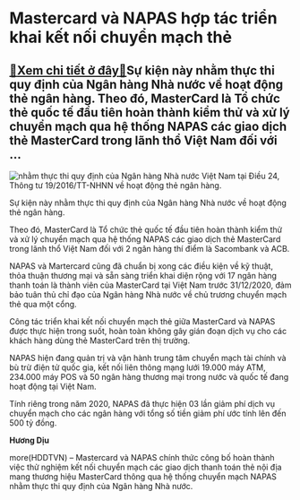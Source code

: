 Mastercard và NAPAS hợp tác triển khai kết nối chuyển mạch thẻ
==============================================================

[:gift:Xem chi tiết ở đây:gift:](https://hddtvn.com/mastercard-va-napas-hop-tac-trien-khai-ket-noi-chuyen-mach-the/)Sự kiện này nhằm thực thi quy định của Ngân hàng Nhà nước về hoạt động thẻ ngân hàng. Theo đó, MasterCard là Tổ chức thẻ quốc tế đầu tiên hoàn thành kiểm thử và xử lý chuyển mạch qua hệ thống NAPAS các giao dịch thẻ MasterCard trong lãnh thổ Việt Nam đối với …
--------------------------------------------------------------------------------------------------------------------------------------------------------------------------------------------------------------------------------------------------------------------





![nhằm thực thi quy định của Ngân hàng Nhà nước Việt Nam tại Điều 24, Thông tư 19/2016/TT-NHNN về hoạt động thẻ ngân hàng.](https://hddtvn.com/wp-content/uploads/2021/01/2436_thanh_toan_POS_3.jpg "nhằm thực thi quy định của Ngân hàng Nhà nước Việt Nam tại Điều 24, Thông tư 19/2016/TT-NHNN về hoạt động thẻ ngân hàng.")


Sự kiện này nhằm thực thi quy định của Ngân hàng Nhà nước về hoạt động thẻ ngân hàng.



Theo đó, MasterCard là Tổ chức thẻ quốc tế đầu tiên hoàn thành kiểm thử và xử lý chuyển mạch qua hệ thống NAPAS các giao dịch thẻ MasterCard trong lãnh thổ Việt Nam đối với 2 ngân hàng thí điểm là Sacombank và ACB.


NAPAS và Martercard cũng đã chuẩn bị xong các điều kiện về kỹ thuật, thỏa thuận thương mại và sẵn sàng triển khai diện rộng với 17 ngân hàng thanh toán là thành viên của MasterCard tại Việt Nam trước 31/12/2020, đảm bảo tuân thủ chỉ đạo của Ngân hàng Nhà nước về chủ trương chuyển mạch thẻ qua một cổng.


Công tác triển khai kết nối chuyển mạch thẻ giữa MasterCard và NAPAS được thực hiện trong suốt, hoàn toàn không gây gián đoạn dịch vụ cho các khách hàng dùng thẻ MasterCard trên thị trường.


NAPAS hiện đang quản trị và vận hành trung tâm chuyển mạch tài chính và bù trừ điện tử quốc gia, kết nối liên thông mạng lưới 19.000 máy ATM, 234.000 máy POS và 50 ngân hàng thương mại trong nước và quốc tế đang hoạt động tại Việt Nam.


Tính riêng trong năm 2020, NAPAS đã thực hiện 03 lần giảm phí dịch vụ chuyển mạch cho các ngân hàng với tổng số tiền giảm phí ước tính lên đến 500 tỷ đồng.




**Hương Dịu**



more(HDDTVN) – Mastercard và NAPAS chính thức công bố hoàn thành việc thử nghiệm kết nối chuyển mạch các giao dịch thanh toán thẻ nội địa mang thương hiệu MasterCard thông qua hệ thống chuyển mạch NAPAS nhằm thực thi quy định của Ngân hàng Nhà nước.

